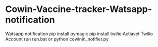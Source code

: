 # Cowin-Vaccine-tracker-Watsapp-notification
Watsapp notification
pip install pymagic
pip install twilio
Actiavet Twilio Account
run run.bat
or python cowinin_notifier.py

